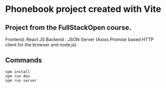 # Phonebook project created with Vite

## Project from the FullStackOpen course.

Frontend: React JS
Backend : JSON Server (Axios Promise based HTTP client for the browser and node.js)

## Commands
```
npm install
npm run dev
npm run server
```